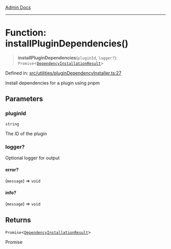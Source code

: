 [Admin Docs](/)

***

# Function: installPluginDependencies()

> **installPluginDependencies**(`pluginId`, `logger?`): `Promise`\<[`DependencyInstallationResult`](../interfaces/DependencyInstallationResult.md)\>

Defined in: [src/utilities/pluginDependencyInstaller.ts:27](https://github.com/Sourya07/talawa-api/blob/ead7a48e0174153214ee7311f8b242ee1c1a12ca/src/utilities/pluginDependencyInstaller.ts#L27)

Install dependencies for a plugin using pnpm

## Parameters

### pluginId

`string`

The ID of the plugin

### logger?

Optional logger for output

#### error?

(`message`) => `void`

#### info?

(`message`) => `void`

## Returns

`Promise`\<[`DependencyInstallationResult`](../interfaces/DependencyInstallationResult.md)\>

Promise<DependencyInstallationResult>
